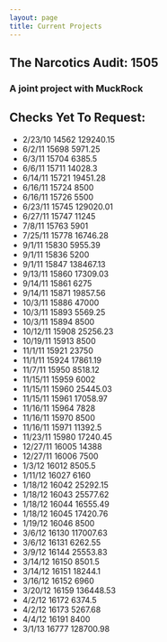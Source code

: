 ```yaml
---
layout: page
title: Current Projects
---
```

## The Narcotics Audit: 1505

### A joint project with MuckRock

## Checks Yet To Request:
* 2/23/10	14562	129240.15
* 6/2/11	15698	5971.25
* 6/3/11	15704	6385.5
* 6/6/11	15711	14028.3
* 6/14/11	15721	19451.28
* 6/16/11	15724	8500
* 6/16/11	15726	5500
* 6/23/11	15745	129020.01
* 6/27/11	15747	11245
* 7/8/11	15763	5901
* 7/25/11	15778	16746.28
* 9/1/11	15830	5955.39
* 9/1/11	15836	5200
* 9/1/11	15847	138467.13
* 9/13/11	15860	17309.03
* 9/14/11	15861	6275
* 9/14/11	15871	19857.56
* 10/3/11	15886	47000
* 10/3/11	15893	5569.25
* 10/3/11	15894	8500
* 10/12/11	15908	25256.23
* 10/19/11	15913	8500
* 11/1/11	15921	23750
* 11/1/11	15924	17861.19
* 11/7/11	15950	8518.12
* 11/15/11	15959	6002
* 11/15/11	15960	25445.03
* 11/15/11	15961	17058.97
* 11/16/11	15964	7828
* 11/16/11	15970	8500
* 11/16/11	15971	11392.5
* 11/23/11	15980	17240.45
* 12/27/11	16005	14388
* 12/27/11	16006	7500
* 1/3/12	16012	8505.5
* 1/11/12	16027	6160
* 1/18/12	16042	25292.15
* 1/18/12	16043	25577.62
* 1/18/12	16044	16555.49
* 1/18/12	16045	17420.76
* 1/19/12	16046	8500
* 3/6/12	16130	117007.63
* 3/6/12	16131	6262.55
* 3/9/12	16144	25553.83
* 3/14/12	16150	8501.5
* 3/14/12	16151	18244.1
* 3/16/12	16152	6960
* 3/20/12	16159	136448.53
* 4/2/12	16172	6374.5
* 4/2/12	16173	5267.68
* 4/4/12	16191	8400
* 3/1/13	16777	128700.98


